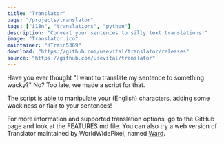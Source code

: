 ```yaml
---
title: "Translator"
page: "/projects/translator"
tags: ["i18n", "translations", "python"]
description: "Convert your sentences to silly text translations!"
image: "Translator.ico"
maintainer: "KTrain5369"
download: "https://github.com/usevital/translator/releases"
source: "https://github.com/usevital/translator"
---
```


Have you ever thought "I want to translate my sentence to something wacky?" No? Too late, we made a script for that.

The script is able to manipulate your (English) characters, adding some wackiness or flair to your sentences!

For more information and supported translation options, go to the GitHub page and look at the FEATURES.md file. You can also try a web version of Translator maintained by WorldWidePixel, named [Ward](https://ward.worldwidepixel.ca/).
